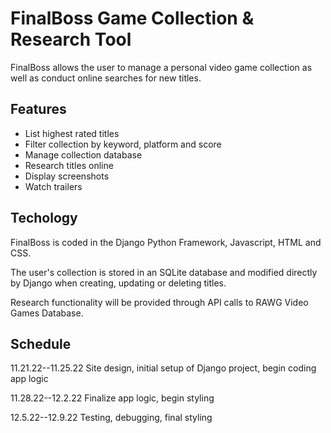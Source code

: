 
# FinalBoss Game Collection & Research Tool

FinalBoss allows the user to manage a personal video game collection as well as conduct online searches for new titles.

## Features

- List highest rated titles
- Filter collection by keyword, platform and score
- Manage collection database
- Research titles online
- Display screenshots
- Watch trailers


## Techology

FinalBoss is coded in the Django Python Framework, Javascript, HTML and CSS.

The user's collection is stored in an SQLite database and modified directly by Django when creating, updating or deleting titles.

Research functionality will be provided through API calls to RAWG Video Games Database.




## Schedule

11.21.22--11.25.22 Site design, initial setup of Django project, begin coding app logic

11.28.22--12.2.22 Finalize app logic, begin styling  

12.5.22--12.9.22 Testing, debugging, final styling


